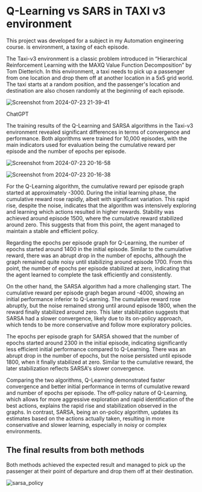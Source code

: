 # Q-Learning vs SARS in TAXI v3 environment

This project was developed for a subject in my Automation engineering course.
is environment, a taxing of each episode.

The Taxi-v3 environment is a classic problem introduced in “Hierarchical Reinforcement Learning with the MAXQ Value Function Decomposition” by Tom Dietterich. 
In this environment, a taxi needs to pick up a passenger from one location and drop them off at another location in a 5x5 grid world. The taxi starts at a random position, and the passenger's location and destination are also chosen randomly at the beginning of each episode.

![Screenshot from 2024-07-23 21-39-41](https://github.com/user-attachments/assets/790a62cf-a4e7-4497-80d5-00a287a8680e)

ChatGPT

The training results of the Q-Learning and SARSA algorithms in the Taxi-v3 environment revealed significant differences in terms of convergence and performance. Both algorithms were trained for 10,000 episodes, with the main indicators used for evaluation being the cumulative reward per episode and the number of epochs per episode.

![Screenshot from 2024-07-23 20-16-58](https://github.com/user-attachments/assets/61a44d3c-e7f4-462f-af69-91bb36de5c4d)


![Screenshot from 2024-07-23 20-16-38](https://github.com/user-attachments/assets/93b36ba0-b7f9-43bd-bd05-41e792bdeac9)

For the Q-Learning algorithm, the cumulative reward per episode graph started at approximately -3000. During the initial learning phase, the cumulative reward rose rapidly, albeit with significant variation. This rapid rise, despite the noise, indicates that the algorithm was intensively exploring and learning which actions resulted in higher rewards. Stability was achieved around episode 1500, where the cumulative reward stabilized around zero. This suggests that from this point, the agent managed to maintain a stable and efficient policy.

Regarding the epochs per episode graph for Q-Learning, the number of epochs started around 1400 in the initial episode. Similar to the cumulative reward, there was an abrupt drop in the number of epochs, although the graph remained quite noisy until stabilizing around episode 1700. From this point, the number of epochs per episode stabilized at zero, indicating that the agent learned to complete the task efficiently and consistently.

On the other hand, the SARSA algorithm had a more challenging start. The cumulative reward per episode graph began around -4000, showing an initial performance inferior to Q-Learning. The cumulative reward rose abruptly, but the noise remained strong until around episode 1800, when the reward finally stabilized around zero. This later stabilization suggests that SARSA had a slower convergence, likely due to its on-policy approach, which tends to be more conservative and follow more exploratory policies.

The epochs per episode graph for SARSA showed that the number of epochs started around 2300 in the initial episode, indicating significantly less efficient initial performance compared to Q-Learning. There was an abrupt drop in the number of epochs, but the noise persisted until episode 1800, when it finally stabilized at zero. Similar to the cumulative reward, the later stabilization reflects SARSA's slower convergence.

Comparing the two algorithms, Q-Learning demonstrated faster convergence and better initial performance in terms of cumulative reward and number of epochs per episode. The off-policy nature of Q-Learning, which allows for more aggressive exploration and rapid identification of the best actions, explains the rapid rise and stabilization observed in the graphs. In contrast, SARSA, being an on-policy algorithm, updates its estimates based on the actions actually taken, resulting in more conservative and slower learning, especially in noisy or complex environments.

##  The final results from both methods 
Both methods achieved the expected result and managed to pick up the passenger at their point of departure and drop them off at their destination.

![sarsa_policy](https://github.com/user-attachments/assets/65f28102-e187-46b6-a015-3362f3c42976)


